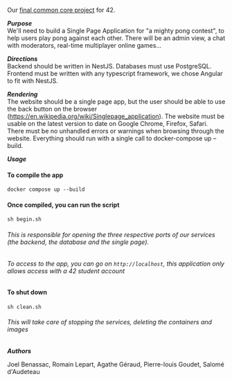 Our [final common core project](https://cdn.intra.42.fr/pdf/pdf/51528/en.subject.pdf) for 42.

*__Purpose__*  
We'll need to build a Single Page Application for "a mighty pong contest", to help users play pong against each other. There will be an admin view, a chat with moderators, real-time multiplayer online games...

*__Directions__*  
Backend should be written in NestJS. Databases must use PostgreSQL. Frontend must be written with any typescript framework, we chose Angular to fit with NestJS.

*__Rendering__*  
The website should be a single page app, but the user should be able to use the back button on the browser (https://en.wikipedia.org/wiki/Singlepage_application). The website must be usable on the latest version to date on Google Chrome, Firefox, Safari. There must be no unhandled errors or warnings when browsing through the website. Everything should run with a single call to docker-compose up –build. 

*__Usage__*

#### To compile the app  
`docker compose up --build`  

#### Once compiled, you can run the script   
`sh begin.sh`

###### *This is responsible for opening the three respective ports of our services (the backend, the database and the single page).*  
###### To access to the app, you can go on `http://localhost`, *this application only allows access with a 42 student account*

#### To shut down  
`sh clean.sh`
###### *This will take care of stopping the services, deleting the containers and images*  

*__Authors__*

Joel Benassac, Romain Lepart, Agathe Géraud, Pierre-louis Goudet, Salomé d'Audeteau
